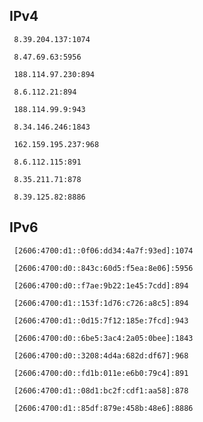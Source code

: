 ## IPv4
```
 8.39.204.137:1074
```
```
 8.47.69.63:5956
```
```
 188.114.97.230:894
```
```
 8.6.112.21:894
```
```
 188.114.99.9:943
```
```
 8.34.146.246:1843
```
```
 162.159.195.237:968
```
```
 8.6.112.115:891
```
```
 8.35.211.71:878
```
```
 8.39.125.82:8886
```

## IPv6
```
 [2606:4700:d1::0f06:dd34:4a7f:93ed]:1074
```
```
 [2606:4700:d0::843c:60d5:f5ea:8e06]:5956
```
```
 [2606:4700:d0::f7ae:9b22:1e45:7cdd]:894
```
```
 [2606:4700:d1::153f:1d76:c726:a8c5]:894
```
```
 [2606:4700:d1::0d15:7f12:185e:7fcd]:943
```
```
 [2606:4700:d0::6be5:3ac4:2a05:0bee]:1843
```
```
 [2606:4700:d0::3208:4d4a:682d:df67]:968
```
```
 [2606:4700:d0::fd1b:011e:e6b0:79c4]:891
```
```
 [2606:4700:d1::08d1:bc2f:cdf1:aa58]:878
```
```
 [2606:4700:d1::85df:879e:458b:48e6]:8886
```

